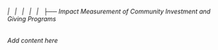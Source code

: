 ###### |   |   |   |   |   ├── Impact Measurement of Community Investment and Giving Programs

*Add content here*